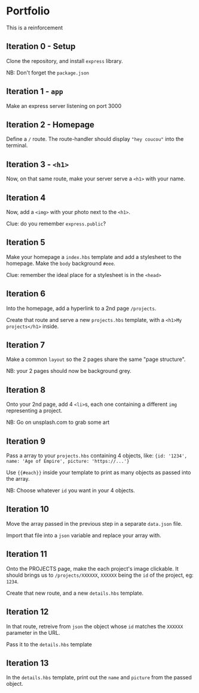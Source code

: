 # Portfolio

This is a reinforcement

## Iteration 0 - Setup

Clone the repository, and install `express` library.

NB: Don't forget the `package.json`

## Iteration 1 - `app`

Make an express server listening on port 3000

## Iteration 2 - Homepage

Define a `/` route. The route-handler should display `"hey coucou"` into the terminal.

## Iteration 3 - `<h1>`

Now, on that same route, make your server serve a `<h1>` with your name.

## Iteration 4

Now, add a `<img>` with your photo next to the `<h1>`.

Clue: do you remember `express.public`?

## Iteration 5

Make your homepage a `index.hbs` template and add a stylesheet to the homepage.
Make the `body` background `#eee`.

Clue: remember the ideal place for a stylesheet is in the `<head>`

## Iteration 6

Into the homepage, add a hyperlink to a 2nd page `/projects`.

Create that route and serve a new `projects.hbs` template, with a `<h1>My projects</h1>` inside.

## Iteration 7

Make a common `layout` so the 2 pages share the same "page structure".

NB: your 2 pages should now be background grey.

## Iteration 8

Onto your 2nd page, add 4 `<li>`s, each one containing a different `img` representing a project.

NB: Go on unsplash.com to grab some art

## Iteration 9

Pass a array to your `projects.hbs` containing 4 objects, like: `{id: '1234', name: 'Age of Empire', picture: 'https://...'}`

Use `{{#each}}` inside your template to print as many objects as passed into the array.

NB: Choose whatever `id` you want in your 4 objects.

## Iteration 10

Move the array passed in the previous step in a separate `data.json` file.

Import that file into a `json` variable and replace your array with.

## Iteration 11

Onto the PROJECTS page, make the each project's image clickable. It should brings us to `/projects/XXXXXX`, `XXXXXX` being the `id` of the project, eg: `1234`.

Create that new route, and a new `details.hbs` template.

## Iteration 12

In that route, retreive from `json` the object whose `id` matches the `XXXXXX` parameter in the URL.

Pass it to the `details.hbs` template

## Iteration 13

In the `details.hbs` template, print out the `name` and `picture` from the passed object.

